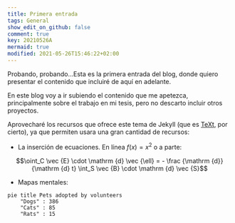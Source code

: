 ```yaml
---
title: Primera entrada
tags: General
show_edit_on_github: false
comment: true
key: 20210526A
mermaid: true
modified: 2021-05-26T15:46:22+02:00
---
```


Probando, probando...Esta es la primera entrada del blog, donde quiero presentar el contenido que incluiré de aquí en adelante.

<!--more-->


En este blog voy a ir subiendo el contenido que me apetezca, principalmente sobre el trabajo en mi tesis, pero no descarto incluir otros proyectos.

Aprovecharé los recursos que ofrece este tema de Jekyll (que es [TeXt](https://tianqi.name/jekyll-TeXt-theme), por cierto), ya que permiten usara una gran cantidad de recursos:
- La inserción de ecuaciones. En línea $f(x)=x^2$ o a parte: 

$$\oint_C \vec {E} \cdot \mathrm {d} \vec {\ell} = - \frac {\mathrm {d}}{\mathrm {d} t} \int_S \vec {B} \cdot \mathrm {d} \vec {S}$$

- Mapas mentales:

```mermaid
pie title Pets adopted by volunteers
    "Dogs" : 386
    "Cats" : 85
    "Rats" : 15
```

